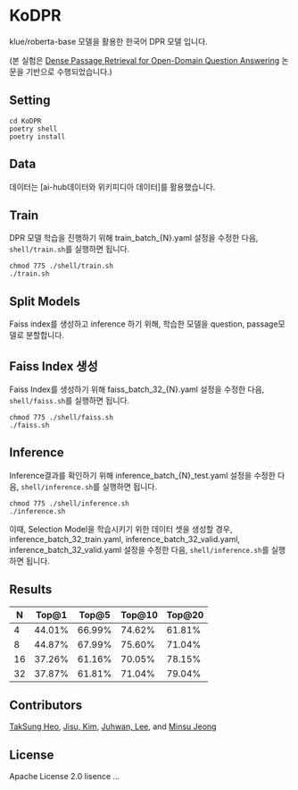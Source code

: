 # KoDPR
klue/roberta-base 모델을 활용한 한국어 DPR 모델 입니다.

(본 실험은 [Dense Passage Retrieval for Open-Domain Question Answering](https://arxiv.org/abs/2004.04906) 논문을 기반으로 수행되었습니다.)

## Setting
```
cd KoDPR
poetry shell
poetry install
```


## Data
데이터는 [ai-hub데이터와 위키피디아 데이터]를 활용했습니다. 


## Train
DPR 모델 학습을 진행하기 위해 train_batch_{N}.yaml 설정을 수정한 다음, `shell/train.sh`를 실행하면 됩니다.

```
chmod 775 ./shell/train.sh
./train.sh
```

## Split Models
Faiss index를 생성하고 inference 하기 위해, 학습한 모델을 question, passage모델로 분할합니다.


## Faiss Index 생성
Faiss Index를 생성하기 위해 faiss_batch_32_{N}.yaml 설정을 수정한 다음, `shell/faiss.sh`를 실행하면 됩니다.

```
chmod 775 ./shell/faiss.sh
./faiss.sh
```

## Inference
Inference결과를 확인하기 위해 inference_batch_{N}_test.yaml 설정을 수정한 다음, `shell/inference.sh`를 실행하면 됩니다.

```
chmod 775 ./shell/inference.sh
./inference.sh
```

이때, Selection Model을 학습시키기 위한 데이터 셋을 생성할 경우, inference_batch_32_train.yaml, inference_batch_32_valid.yaml, inference_batch_32_valid.yaml 설정을 수정한 다음, `shell/inference.sh`를 실행하면 됩니다.


## Results
| N  | Top@1 | Top@5 | Top@10 | Top@20 |
|----|-------|-------|--------|--------|
| 4  | 44.01%| 66.99%| 74.62% | 61.81% |
| 8  | 44.87%| 67.99%| 75.60% | 71.04% |
| 16 | 37.26%| 61.16%| 70.05% | 78.15% |
| 32 | 37.87%| 61.81%| 71.04% | 79.04% |


## Contributors
[TakSung Heo](https://github.com/HeoTaksung), [Jisu, Kim](https://github.com/merry555), [Juhwan, Lee](https://github.com/juhwanlee-diquest),  and [Minsu Jeong](https://github.com/skaeads12)


## License
Apache License 2.0 lisence
...
